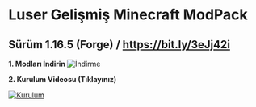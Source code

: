 # Luser Gelişmiş Minecraft ModPack
## Sürüm 1.16.5 (Forge) / https://bit.ly/3eJj42i

**1. Modları İndirin**
![İndirme](https://i.hizliresim.com/f62ufhu.jpg)

**2. Kurulum Videosu (Tıklayınız)**




[![Kurulum](https://img.youtube.com/vi/opJsBao7GCw/0.jpg)](https://www.youtube.com/watch?v=opJsBao7GCw)
